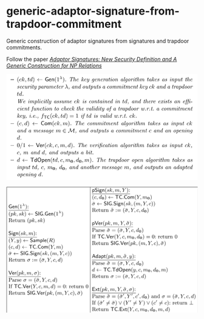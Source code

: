 # generic-adaptor-signature-from-trapdoor-commitment
Generic construction of adaptor signatures from signatures and trapdoor commitments.

Follow the paper [*Adaptor Signatures: New Security Definition and A Generic Construction for NP Relations*](https://eprint.iacr.org/2024/1051)

![](./tdc.png)

![](./as-process.png)

